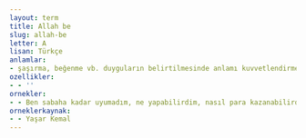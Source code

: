 ```yaml
---
layout: term
title: Allah be
slug: allah-be
letter: A
lisan: Türkçe
anlamlar:
- şaşırma, beğenme vb. duyguların belirtilmesinde anlamı kuvvetlendirmek için kullanılan bir söz
ozellikler:
- - ''
ornekler:
- - Ben sabaha kadar uyumadım, ne yapabilirdim, nasıl para kazanabilirdim, sabaha kadar düşündüm, sabaha karşı bir de baktım, aklıma geldi; Allaaaaah, Allah be, dedim, Allah be.
orneklerkaynak:
- - Yaşar Kemal
---
```

